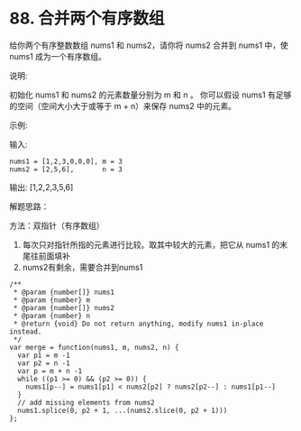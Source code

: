 # 88. 合并两个有序数组

给你两个有序整数数组 nums1 和 nums2，请你将 nums2 合并到 nums1 中，使 nums1 成为一个有序数组。
 

说明:

初始化 nums1 和 nums2 的元素数量分别为 m 和 n 。
你可以假设 nums1 有足够的空间（空间大小大于或等于 m + n）来保存 nums2 中的元素。
 

示例:

输入:
```
nums1 = [1,2,3,0,0,0], m = 3
nums2 = [2,5,6],       n = 3
```
输出: [1,2,2,3,5,6]



解题思路：

方法：双指针（有序数组）

1. 每次只对指针所指的元素进行比较。取其中较大的元素，把它从 nums1 的末尾往前面填补
2. nums2有剩余，需要合并到nums1

```
/**
 * @param {number[]} nums1
 * @param {number} m
 * @param {number[]} nums2
 * @param {number} n
 * @return {void} Do not return anything, modify nums1 in-place instead.
 */
var merge = function(nums1, m, nums2, n) {
  var p1 = m -1 
  var p2 = n -1
  var p = m + n -1
  while ((p1 >= 0) && (p2 >= 0)) {
    nums1[p--] = nums1[p1] < nums2[p2] ? nums2[p2--] : nums1[p1--]
  }
  // add missing elements from nums2
  nums1.splice(0, p2 + 1, ...(nums2.slice(0, p2 + 1)))
};
```